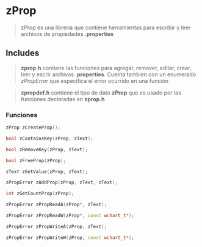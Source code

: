 # zProp

>zProp es una libreria que contiene herramientas para escribir y leer archivos de propiedades **.properties**

## Includes
> **zprop.h** contiene las funciones para agregar, remover, editar, crear, leer y escrir archivos **.properties**. Cuenta tambien con un enumerado *zPropError* que especifica el error ocurrido en una función

> **zpropdef.h** contiene el tipo de dato **zProp** que es usado por las funciones declaradas en **zprop.h**

### Funciones

```cpp
zProp zCreateProp();

bool zContainsKey(zProp, zText);

bool zRemoveKey(zProp, zText);

bool zFreeProp(zProp);

zText zGetValue(zProp, zText);

zPropError zAddProp(zProp, zText, zText);

int zGetCountProp(zProp);

zPropError zPropReadA(zProp*, zText);

zPropError zPropReadW(zProp*, const wchart_t*);

zPropError zPropWriteA(zProp, zText);

zPropError zPropWriteW(zProp, const wchart_t*);
```